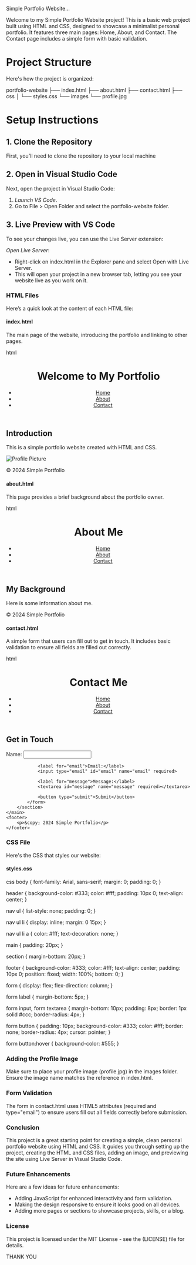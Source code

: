 Simple Portfolio Website...

Welcome to my Simple Portfolio Website project! This is a basic web project built using HTML and CSS, designed to showcase a minimalist personal portfolio. It features three main pages: Home, About, and Contact. The Contact page includes a simple form with basic validation.

# Project Structure

Here's how the project is organized:

portfolio-website
    ├── index.html
    ├── about.html
    ├── contact.html
    ├── css
    │   └── styles.css
    └── images
        └── profile.jpg


# Setup Instructions

## 1. Clone the Repository
First, you'll need to clone the repository to your local machine

## 2. Open in Visual Studio Code
Next, open the project in Visual Studio Code:

1. *Launch VS Code*.
2.  Go to File > Open Folder and select the portfolio-website folder.

## 3. Live Preview with VS Code
To see your changes live, you can use the Live Server extension:

 *Open Live Server*:
   - Right-click on index.html in the Explorer pane and select Open with Live Server.
   - This will open your project in a new browser tab, letting you see your website live as you work on it.

### HTML Files

Here’s a quick look at the content of each HTML file:

#### index.html
The main page of the website, introducing the portfolio and linking to other pages.

html
<!DOCTYPE html>
<html lang="en">
<head>
    <meta charset="UTF-8">
    <meta name="viewport" content="width=device-width, initial-scale=1.0">
    <title>Home - Simple Portfolio</title>
    <link rel="stylesheet" href="css/styles.css">
</head>
<body>
    <header>
        <h1>Welcome to My Portfolio</h1>
        <nav>
            <ul>
                <li><a href="index.html">Home</a></li>
                <li><a href="about.html">About</a></li>
                <li><a href="contact.html">Contact</a></li>
            </ul>
        </nav>
    </header>
    <main>
        <section>
            <h2>Introduction</h2>
            <p>This is a simple portfolio website created with HTML and CSS.</p>
            <img src="images/profile.jpg" alt="Profile Picture">
        </section>
    </main>
    <footer>
        <p>&copy; 2024 Simple Portfolio</p>
    </footer>
</body>
</html>


#### about.html
This page provides a brief background about the portfolio owner.

html
<!DOCTYPE html>
<html lang="en">
<head>
    <meta charset="UTF-8">
    <meta name="viewport" content="width=device-width, initial-scale=1.0">
    <title>About - Simple Portfolio</title>
    <link rel="stylesheet" href="css/styles.css">
</head>
<body>
    <header>
        <h1>About Me</h1>
        <nav>
            <ul>
                <li><a href="index.html">Home</a></li>
                <li><a href="about.html">About</a></li>
                <li><a href="contact.html">Contact</a></li>
            </ul>
        </nav>
    </header>
    <main>
        <section>
            <h2>My Background</h2>
            <p>Here is some information about me.</p>
        </section>
    </main>
    <footer>
        <p>&copy; 2024 Simple Portfolio</p>
    </footer>
</body>
</html>


#### contact.html
A simple form that users can fill out to get in touch. It includes basic validation to ensure all fields are filled out correctly.

html
<!DOCTYPE html>
<html lang="en">
<head>
    <meta charset="UTF-8">
    <meta name="viewport" content="width=device-width, initial-scale=1.0">
    <title>Contact - Simple Portfolio</title>
    <link rel="stylesheet" href="css/styles.css">
</head>
<body>
    <header>
        <h1>Contact Me</h1>
        <nav>
            <ul>
                <li><a href="index.html">Home</a></li>
                <li><a href="about.html">About</a></li>
                <li><a href="contact.html">Contact</a></li>
            </ul>
        </nav>
    </header>
    <main>
        <section>
            <h2>Get in Touch</h2>
            <form id="contactForm">
                <label for="name">Name:</label>
                <input type="text" id="name" name="name" required>
                
                <label for="email">Email:</label>
                <input type="email" id="email" name="email" required>
                
                <label for="message">Message:</label>
                <textarea id="message" name="message" required></textarea>
                
                <button type="submit">Submit</button>
            </form>
        </section>
    </main>
    <footer>
        <p>&copy; 2024 Simple Portfolio</p>
    </footer>
</body>
</html>


### CSS File

Here's the CSS that styles our website:

#### styles.css

css
body {
    font-family: Arial, sans-serif;
    margin: 0;
    padding: 0;
}

header {
    background-color: #333;
    color: #fff;
    padding: 10px 0;
    text-align: center;
}

nav ul {
    list-style: none;
    padding: 0;
}

nav ul li {
    display: inline;
    margin: 0 15px;
}

nav ul li a {
    color: #fff;
    text-decoration: none;
}

main {
    padding: 20px;
}

section {
    margin-bottom: 20px;
}

footer {
    background-color: #333;
    color: #fff;
    text-align: center;
    padding: 10px 0;
    position: fixed;
    width: 100%;
    bottom: 0;
}

form {
    display: flex;
    flex-direction: column;
}

form label {
    margin-bottom: 5px;
}

form input, form textarea {
    margin-bottom: 10px;
    padding: 8px;
    border: 1px solid #ccc;
    border-radius: 4px;
}

form button {
    padding: 10px;
    background-color: #333;
    color: #fff;
    border: none;
    border-radius: 4px;
    cursor: pointer;
}

form button:hover {
    background-color: #555;
}


### Adding the Profile Image

Make sure to place your profile image (profile.jpg) in the images folder. Ensure the image name matches the reference in index.html.

### Form Validation

The form in contact.html uses HTML5 attributes (required and type="email") to ensure users fill out all fields correctly before submission.

### Conclusion

This project is a great starting point for creating a simple, clean personal portfolio website using HTML and CSS. It guides you through setting up the project, creating the HTML and CSS files, adding an image, and previewing the site using Live Server in Visual Studio Code.

### Future Enhancements

Here are a few ideas for future enhancements:
- Adding JavaScript for enhanced interactivity and form validation.
- Making the design responsive to ensure it looks good on all devices.
- Adding more pages or sections to showcase projects, skills, or a blog.

### License

This project is licensed under the MIT License - see the (LICENSE) file for details.

THANK YOU
